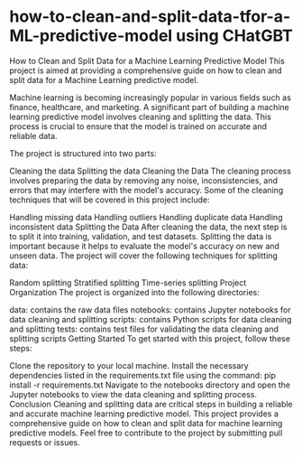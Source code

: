# how-to-clean-and-split-data-tfor-a-ML-predictive-model using CHatGBT

How to Clean and Split Data for a Machine Learning Predictive Model
This project is aimed at providing a comprehensive guide on how to clean and split data for a Machine Learning predictive model.

Machine learning is becoming increasingly popular in various fields such as finance, healthcare, and marketing. A significant part of building a machine learning predictive model involves cleaning and splitting the data. This process is crucial to ensure that the model is trained on accurate and reliable data.

The project is structured into two parts:

Cleaning the data
Splitting the data
Cleaning the Data
The cleaning process involves preparing the data by removing any noise, inconsistencies, and errors that may interfere with the model's accuracy. Some of the cleaning techniques that will be covered in this project include:

Handling missing data
Handling outliers
Handling duplicate data
Handling inconsistent data
Splitting the Data
After cleaning the data, the next step is to split it into training, validation, and test datasets. Splitting the data is important because it helps to evaluate the model's accuracy on new and unseen data. The project will cover the following techniques for splitting data:

Random splitting
Stratified splitting
Time-series splitting
Project Organization
The project is organized into the following directories:

data: contains the raw data files
notebooks: contains Jupyter notebooks for data cleaning and splitting
scripts: contains Python scripts for data cleaning and splitting
tests: contains test files for validating the data cleaning and splitting scripts
Getting Started
To get started with this project, follow these steps:

Clone the repository to your local machine.
Install the necessary dependencies listed in the requirements.txt file using the command: pip install -r requirements.txt
Navigate to the notebooks directory and open the Jupyter notebooks to view the data cleaning and splitting process.
Conclusion
Cleaning and splitting data are critical steps in building a reliable and accurate machine learning predictive model. This project provides a comprehensive guide on how to clean and split data for machine learning predictive models. Feel free to contribute to the project by submitting pull requests or issues.
